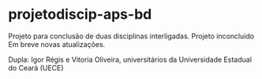 # projetodiscip-aps-bd
Projeto para conclusão de duas disciplinas interligadas. Projeto inconcluido
Em breve novas atualizações.




Dupla: Igor Régis e Vitoria Oliveira, universitários da Universidade Estadual do Ceará (UECE)
